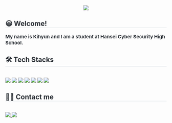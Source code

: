 <div align= "center">
    <img src="https://capsule-render.vercel.app/api?type=soft&color=000000&height=120&text=👍(%20^_^%20)👍&animation=blinking&fontColor=ffffff&fontSize=50" />
    </div>
    <div style="text-align: left;"> 
    <h2 style="border-bottom: 1px solid #d8dee4; color: #282d33;"> 😀 Welcome! </h2>  
    <div style="font-weight: 700; font-size: 15px; text-align: left; color: #282d33;"><b> My name is Kihyun and I am a student at Hansei Cyber ​​Security High School. </b></div> 
    </div>
    <div style="text-align: left;">
    <h2 style="border-bottom: 1px solid #d8dee4; color: #282d33;"> 🛠️ Tech Stacks </h2> <br> 
    <div style="margin: ; text-align: left;" "text-align: left;"> <img src="https://img.shields.io/badge/Flask-000000?style=flat-square&logo=Flask&logoColor=white">
          <img src="https://img.shields.io/badge/HTML5-E34F26?style=flat-square&logo=HTML5&logoColor=white">
          <img src="https://img.shields.io/badge/Javascript-F7DF1E?style=flat-square&logo=Javascript&logoColor=white">
          <img src="https://img.shields.io/badge/MySQL-4479A1?style=flat-square&logo=MySQL&logoColor=white">
          <img src="https://img.shields.io/badge/Python-3776AB?style=flat-square&logo=Python&logoColor=white">
          <img src="https://img.shields.io/badge/CSS3-1572B6?style=flat-square&logo=CSS3&logoColor=white">
          <img src="https://img.shields.io/badge/React-61DAFB?style=flat-square&logo=React&logoColor=white">
          </div>
    </div>
    <div style="text-align: left;">
    <h2 style="border-bottom: 1px solid #d8dee4; color: #282d33;"> 🧑‍💻 Contact me </h2> <br> 
    <div style="text-align: left;"> <a href=https://www.instagram.com/iamkwonkihyun/> <img src="https://img.shields.io/badge/Instagram-E4405F?style=flat-square&logo=Instagram&logoColor=white&link=https://www.instagram.com/iamkwonkihyun/"> </a>
         <a href=mailto:00dihyun@gmail.com> <img src="https://img.shields.io/badge/Gmail-EA4335?style=flat-square&logo=Gmail&logoColor=white&link=mailto:iamkwonkihyun@gmail.com"> </a>
          </div>  <br> 
    <div style="text-align: left;">  </div> 
    </div>
    

